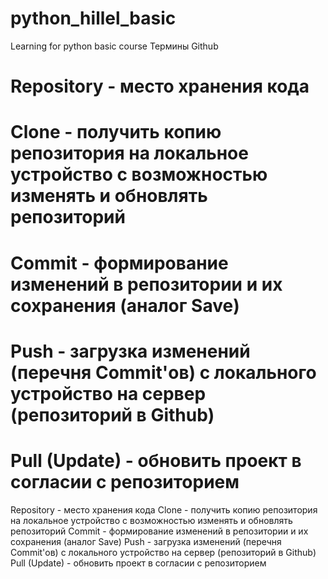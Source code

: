 # python_hillel_basic
Learning for python basic course
Термины Github
# Repository - место хранения кода
# Clone - получить копию репозитория на локальное устройство с возможностью изменять и обновлять репозиторий
# Commit - формирование изменений в репозитории и их сохранения (аналог Save)
# Push - загрузка изменений (перечня Commit'ов) с локального устройство на сервер (репозиторий в Github)
# Pull (Update) - обновить проект в согласии с репозиторием

Repository - место хранения кода
Clone - получить копию репозитория на локальное устройство с возможностью изменять и обновлять репозиторий
Commit - формирование изменений в репозитории и их сохранения (аналог Save)
Push - загрузка изменений (перечня Commit'ов) с локального устройство на сервер (репозиторий в Github)
Pull (Update) - обновить проект в согласии с репозиторием

